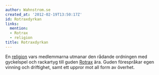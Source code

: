 ```yaml
---
author: Wahnstrom.se
created_at: '2012-02-19T13:50:17Z'
id: Rotraxdyrkan
links:
  mention:
  - Rotrax
  - religion
title: Rotraxdyrkan
---
```


En [religion] vars medlemmarna utmanar den rådande ordningen med gyckelspel och rackartyg till guden
[Rotrax] ära. Guden förespråkar egen vinning och driftighet, samt ett uppror mot all form av
överhet.

  [religion]: religion
  [Rotrax]: Rotrax